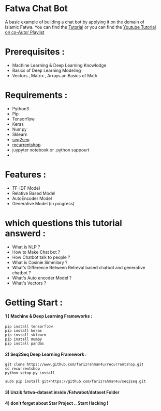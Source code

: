 # Fatwa Chat Bot
 A basic example of building a chat bot by applying it on the domain of Islamic Fatwa.
 You can find the [Tutorial](https://omarito.me/building-a-basic-fatwa-chat-bot) or you can find the [Youtube Tutorial on co-Autor Playlist](https://youtube.com)


# Prerequisites :

- Machine Learning & Deep Learning Knowlodge
- Basics of Deep Learning Modeling  
-  Vectors , Matrix , Arrays an Basics of Math


# Requirements :

- Python3
- Pip
- Tensorflow
- Keras
- Numpy
- Sklearn
- [seq2seq](https://github.com/farizrahman4u/seq2seq)
- [recurrentshop](https://www.github.com/farizrahman4u/recurrentshop)
- juypyter notebook or .python suppourt
- 
# Features :

- TF-IDF Model
- Relative Based Model
- AutoEncoder Model
- Generative Model (in progress)


# which questions this tutorial answerd :

- What is NLP ?
- How to Make Chat bot ?
- How Chatbot talk to people ?
- What is Cosinie Simmilary ?
- What's Difference Between Retreval based chatbot and generative chatbot ?
- What's Auto encoder Model ?
- What's Vectors ?


# Getting Start :

#### 1 ) Machine & Deep Learning Frameworks :
```
pip install tensorflow 
pip install keras
pip install sklearn
pip install numpy
pip install pandas
```
#### 2) Seq2Seq Deep Learning Framework :

```
git clone https://www.github.com/farizrahman4u/recurrentshop.git
cd recurrentshop
python setup.py install

sudo pip install git+https://github.com/farizrahman4u/seq2seq.git
```

#### 3) Unzib fatwa-dataset inside /Fatwabot/dataset Folder

#### 4) don't forget about Star Project .. Start Hacking !


